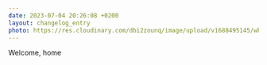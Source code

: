 ```yaml
---
date: 2023-07-04 20:26:08 +0200
layout: changelog_entry
photo: https://res.cloudinary.com/dbi2zounq/image/upload/v1688495145/wbfskxkwowqwrxxb93ii.jpg
---
```

Welcome, home
